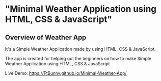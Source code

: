 # "Minimal Weather Application using HTML, CSS &amp; JavaScript"

## Overview of Weather App

It's a  Simple Weather Application made by using HTML, CSS &amp; JavaScript.

The app is created for helping out the beginners on how to make Simple Weather Application using HTML, CSS &amp; JavaScript

Live Demo: https://FtBunny.github.io/Minimal-Weather-App/
 


